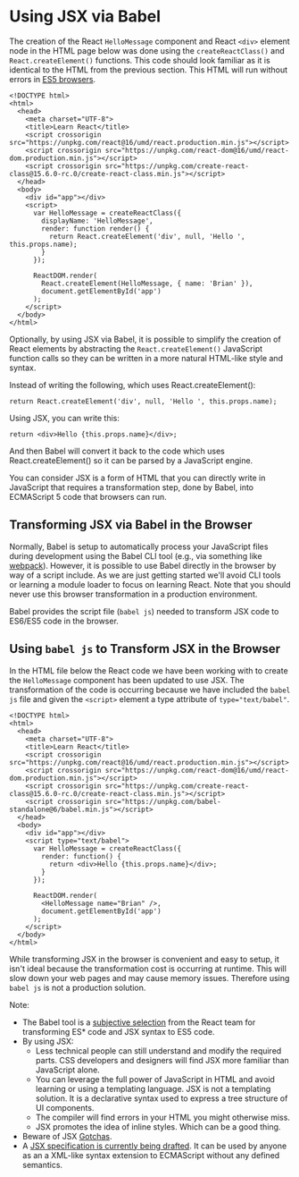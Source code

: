 # Using JSX via Babel

The creation of the React `HelloMessage` component and React `<div>` element node in the HTML page below was done using the `createReactClass()` and `React.createElement()` functions. This code should look familiar as it is identical to the HTML from the previous section. This HTML will run without errors in [ES5 browsers](https://kangax.github.io/compat-table/es5/).

```
<!DOCTYPE html>
<html>
  <head>
    <meta charset="UTF-8">
    <title>Learn React</title>
    <script crossorigin src="https://unpkg.com/react@16/umd/react.production.min.js"></script>
    <script crossorigin src="https://unpkg.com/react-dom@16/umd/react-dom.production.min.js"></script>
    <script crossorigin src="https://unpkg.com/create-react-class@15.6.0-rc.0/create-react-class.min.js"></script>
  </head>
  <body>
    <div id="app"></div>
    <script>
      var HelloMessage = createReactClass({
        displayName: 'HelloMessage',
        render: function render() {
          return React.createElement('div', null, 'Hello ', this.props.name);
        }
      });

      ReactDOM.render(
        React.createElement(HelloMessage, { name: 'Brian' }), 
        document.getElementById('app')
      );
    </script>
  </body>
</html>
```

Optionally, by using JSX via Babel, it is possible to simplify the creation of React elements by abstracting the `React.createElement()` JavaScript function calls so they can be written in a more natural HTML-like style and syntax.

Instead of writing the following, which uses React.createElement():

```
return React.createElement('div', null, 'Hello ', this.props.name);
```

Using JSX, you can write this:

```
return <div>Hello {this.props.name}</div>;
```

And then Babel will convert it back to the code which uses React.createElement() so it can be parsed by a JavaScript engine.

You can consider JSX is a form of HTML that you can directly write in JavaScript that requires a transformation step, done by Babel, into ECMAScript 5 code that browsers can run.

## Transforming JSX via Babel in the Browser

Normally, Babel is setup to automatically process your JavaScript files during development using the Babel CLI tool (e.g., via something like [webpack](https://webpack.github.io)). However, it is possible to use Babel directly in the browser by way of a script include. As we are just getting started we'll avoid CLI tools or learning a module loader to focus on learning React. Note that you should never use this browser transformation in a production environment.

Babel provides the script file (`babel js`) needed to transform JSX code to ES6/ES5 code in the browser.

## Using `babel js` to Transform JSX in the Browser

In the HTML file below the React code we have been working with to create the `HelloMessage` component has been updated to use JSX. The transformation of the code is occurring because we have included the `babel js` file and given the `<script>` element a type attribute of `type="text/babel"`.

```
<!DOCTYPE html>
<html>
  <head>
    <meta charset="UTF-8">
    <title>Learn React</title>
    <script crossorigin src="https://unpkg.com/react@16/umd/react.production.min.js"></script>
    <script crossorigin src="https://unpkg.com/react-dom@16/umd/react-dom.production.min.js"></script>
    <script crossorigin src="https://unpkg.com/create-react-class@15.6.0-rc.0/create-react-class.min.js"></script>
    <script crossorigin src="https://unpkg.com/babel-standalone@6/babel.min.js"></script>
  </head>
  <body>
    <div id="app"></div>
    <script type="text/babel">
      var HelloMessage = createReactClass({
        render: function() {
          return <div>Hello {this.props.name}</div>;
        }
      });

      ReactDOM.render(
        <HelloMessage name="Brian" />, 
        document.getElementById('app')
      );
    </script>
  </body>
</html>
```

While transforming JSX in the browser is convenient and easy to setup, it isn't ideal because the transformation cost is occurring at runtime. This will slow down your web pages and may cause memory issues. Therefore using `babel js` is not a production solution.

Note:
* The Babel tool is a [subjective selection](https://reactjs.org/blog/2015/09/10/react-v0.14-rc1.html#compiler-optimizations) from the React team for transforming ES* code and JSX syntax to ES5 code.
* By using JSX:
    * Less technical people can still understand and modify the required parts. CSS developers and designers will find JSX more familiar than JavaScript alone.
    * You can leverage the full power of JavaScript in HTML and avoid learning or using a templating language. JSX is not a templating solution. It is a declarative syntax used to express a tree structure of UI components.
    * The compiler will find errors in your HTML you might otherwise miss.
    * JSX promotes the idea of inline styles. Which can be a good thing.
* Beware of JSX [Gotchas](http://facebook.github.io/react/docs/jsx-gotchas.html).
* A [JSX specification is currently being drafted](https://facebook.github.io/jsx/). It can be used by anyone as an a XML-like syntax extension to ECMAScript without any defined semantics.
